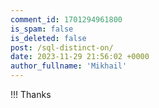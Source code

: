 ```yaml
---
comment_id: 1701294961800
is_spam: false
is_deleted: false
post: /sql-distinct-on/
date: 2023-11-29 21:56:02 +0000
author_fullname: 'Mikhail'
---
```


!!! Thanks
